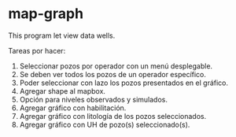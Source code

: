 # map-graph
This program let view data wells.

Tareas por hacer:
1. Seleccionar pozos por operador con un menú desplegable.
2. Se deben ver todos los pozos de un operador específico.
3. Poder seleccionar con lazo los pozos presentados en el gráfico.
4. Agregar shape al mapbox.
5. Opción para niveles observados y simulados.
6. Agregar gráfico con habilitación.
7. Agregar gráfico con litología de los pozos seleccionados.
8. Agregar gráfico con UH de pozo(s) seleccionado(s).
